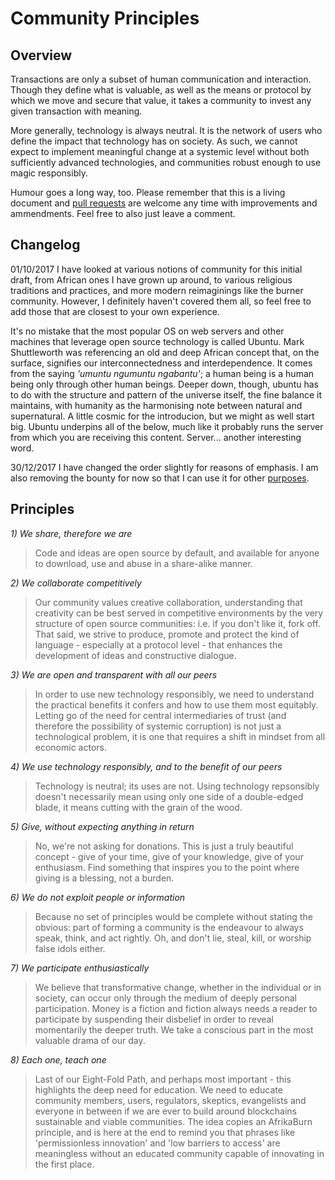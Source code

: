 # Community Principles

## Overview 

Transactions are only a subset of human communication and interaction. Though they define what is valuable, as well as the means or protocol by which we move and secure that value, it takes a community to invest any given transaction with meaning.

More generally, technology is always neutral. It is the network of users who define the impact that technology has on society. As such, we cannot expect to implement meaningful change at a systemic level without both sufficiently advanced technologies, and communities robust enough to use magic responsibly.

Humour goes a long way, too. Please remember that this is a living document and [pull requests](https://help.github.com/articles/creating-a-pull-request/) are welcome any time with improvements and ammendments. Feel free to also just leave a comment.

## Changelog 

01/10/2017
I have looked at various notions of community for this initial draft, from African ones I have grown up around, to various religious traditions and practices, and more modern reimaginings like the burner community. However, I definitely haven't covered them all, so feel free to add those that are closest to your own experience.

It's no mistake that the most popular OS on web servers and other machines that leverage open source technology is called Ubuntu. Mark Shuttleworth was referencing an old and deep African concept that, on the surface, signifies our interconnectedness and interdependence. It comes from the saying *'umuntu ngumuntu ngabantu'*; a human being is a human being only through other human beings. Deeper down, though, ubuntu has to do with the structure and pattern of the universe itself, the fine balance it maintains, with humanity as the harmonising note between natural and supernatural. A little cosmic for the introducion, but we might as well start big. Ubuntu underpins all of the below, much like it probably runs the server from which you are receiving this content. Server... another interesting word.

30/12/2017
I have changed the order slightly for reasons of emphasis. I am also removing the bounty for now so that I can use it for other [purposes](https://github.com/andytudhope/StatusSeekers/issues/2).

## Principles

*1) We share, therefore we are*
> Code and ideas are open source by default, and available for anyone to download, use and abuse in a share-alike manner.

*2) We collaborate competitively*
> Our community values creative collaboration, understanding that creativity can be best served in competitive environments by the very structure of open source communities: i.e. if you don't like it, fork off. That said, we strive to produce, promote and protect the kind of language - especially at a protocol level - that enhances the development of ideas and constructive dialogue.

*3) We are open and transparent with all our peers*
> In order to use new technology responsibly, we need to understand the practical benefits it confers and how to use them most equitably. Letting go of the need for central intermediaries of trust (and therefore the possibility of systemic corruption) is not just a technological problem, it is one that requires a shift in mindset from all economic actors. 

*4) We use technology responsibly, and to the benefit of our peers*
> Technology is neutral; its uses are not. Using technology repsonsibly doesn't necessarily mean using only one side of a double-edged blade, it means cutting with the grain of the wood.

*5) Give, without expecting anything in return*
> No, we're not asking for donations. This is just a truly beautiful concept - give of your time, give of your knowledge, give of your enthusiasm. Find something that inspires you to the point where giving is a blessing, not a burden.

*6) We do not exploit people or information*
> Because no set of principles would be complete without stating the obvious: part of forming a community is the endeavour to always speak, think, and act rightly. Oh, and don't lie, steal, kill, or worship false idols either.

*7) We participate enthusiastically*
> We believe that transformative change, whether in the individual or in society, can occur only through the medium of deeply personal participation. Money is a fiction and fiction always needs a reader to participate by suspending their disbelief in order to reveal momentarily the deeper truth. We take a conscious part in the most valuable drama of our day.

*8) Each one, teach one*
> Last of our Eight-Fold Path, and perhaps most important - this highlights the deep need for education. We need to educate community members, users, regulators, skeptics, evangelists and everyone in between if we are ever to build around blockchains sustainable and viable communities. The idea copies an AfrikaBurn principle, and is here at the end to remind you that phrases like 'permissionless innovation' and 'low barriers to access' are meaningless without an educated community capable of innovating in the first place.
